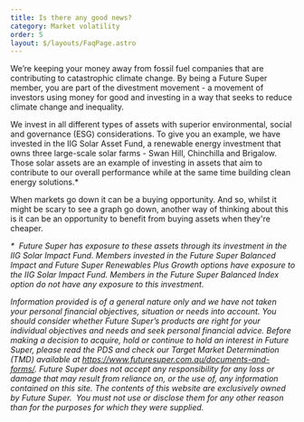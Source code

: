 ```yaml
---
title: Is there any good news?
category: Market volatility
order: 5
layout: $/layouts/FaqPage.astro
---
```

We’re keeping your money away from fossil fuel companies that are contributing to catastrophic climate change. By being a Future Super member, you are part of the divestment movement - a movement of investors using money for good and investing in a way that seeks to reduce climate change and inequality. 

We invest in all different types of assets with superior environmental, social and governance (ESG) considerations. To give you an example, we have invested in the IIG Solar Asset Fund, a renewable energy investment that owns three large-scale solar farms - Swan Hill, Chinchilla and Brigalow.  Those solar assets are an example of investing in assets that aim to contribute to our overall performance while at the same time building clean energy solutions.*

When markets go down it can be a buying opportunity. And so, whilst it might be scary to see a graph go down, another way of thinking about this is it can be an opportunity to benefit from buying assets when they're cheaper.

*\*﻿  Future Super has exposure to these assets through its investment in the IIG Solar Impact Fund. Members invested in the Future Super Balanced Impact and Future Super Renewables Plus Growth options have exposure to the IIG Solar Impact Fund. Members in the Future Super Balanced Index option do not have any exposure to this investment.* 



*Information provided is of a general nature only and we have not taken your personal financial objectives, situation or needs into account. You should consider whether Future Super’s products are right for your individual objectives and needs and seek personal financial advice. Before making a decision to acquire, hold or continue to hold an interest in Future Super, please read the PDS and check our Target Market Determination (TMD) available at https://www.futuresuper.com.au/documents-and-forms/. Future Super does not accept any responsibility for any loss or damage that may result from reliance on, or the use of, any information contained on this site. The contents of this website are exclusively owned by Future Super.  You must not use or disclose them for any other reason than for the purposes for which they were supplied.*